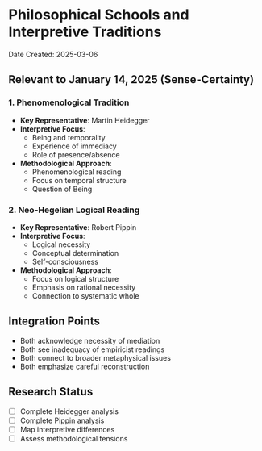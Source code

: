 # Philosophical Schools and Interpretive Traditions
Date Created: 2025-03-06

## Relevant to January 14, 2025 (Sense-Certainty)

### 1. Phenomenological Tradition
- **Key Representative**: Martin Heidegger
- **Interpretive Focus**: 
  - Being and temporality
  - Experience of immediacy
  - Role of presence/absence
- **Methodological Approach**:
  - Phenomenological reading
  - Focus on temporal structure
  - Question of Being

### 2. Neo-Hegelian Logical Reading
- **Key Representative**: Robert Pippin
- **Interpretive Focus**:
  - Logical necessity
  - Conceptual determination
  - Self-consciousness
- **Methodological Approach**:
  - Focus on logical structure
  - Emphasis on rational necessity
  - Connection to systematic whole

## Integration Points
- Both acknowledge necessity of mediation
- Both see inadequacy of empiricist readings
- Both connect to broader metaphysical issues
- Both emphasize careful reconstruction

## Research Status
- [ ] Complete Heidegger analysis
- [ ] Complete Pippin analysis
- [ ] Map interpretive differences
- [ ] Assess methodological tensions